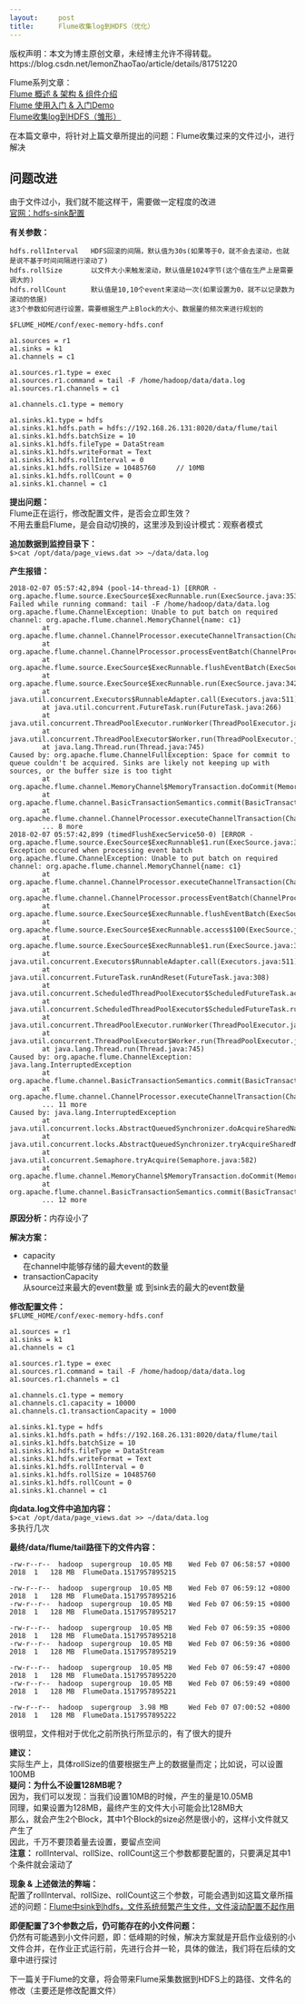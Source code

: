 ```yaml
---
layout:     post
title:      Flume收集log到HDFS（优化）
---
```

<div id="article_content" class="article_content clearfix csdn-tracking-statistics" data-pid="blog" data-mod="popu_307" data-dsm="post">
								<div class="article-copyright">
					版权声明：本文为博主原创文章，未经博主允许不得转载。					https://blog.csdn.net/lemonZhaoTao/article/details/81751220				</div>
								            <div id="content_views" class="markdown_views prism-github-gist">
							<!-- flowchart 箭头图标 勿删 -->
							<svg xmlns="http://www.w3.org/2000/svg" style="display: none;"><path stroke-linecap="round" d="M5,0 0,2.5 5,5z" id="raphael-marker-block" style="-webkit-tap-highlight-color: rgba(0, 0, 0, 0);"></path></svg>
							<p>Flume系列文章： <br>
<a href="https://blog.csdn.net/lemonzhaotao/article/details/80560092" rel="nofollow">Flume 概述 &amp; 架构 &amp; 组件介绍</a> <br>
<a href="https://blog.csdn.net/lemonzhaotao/article/details/80640959" rel="nofollow">Flume 使用入门 &amp; 入门Demo</a> <br>
<a href="https://blog.csdn.net/lemonZhaoTao/article/details/81150902" rel="nofollow">Flume收集log到HDFS（雏形）</a></p>

<p>在本篇文章中，将针对上篇文章所提出的问题：Flume收集过来的文件过小，进行解决</p>



<h2 id="问题改进">问题改进</h2>

<p>由于文件过小，我们就不能这样干，需要做一定程度的改进 <br>
<a href="http://archive.cloudera.com/cdh5/cdh/5/flume-ng-1.6.0-cdh5.7.0/FlumeUserGuide.html#hdfs-sink" rel="nofollow">官网：hdfs-sink配置</a></p>

<p><strong>有关参数：</strong></p>



<pre class="prettyprint"><code class=" hljs avrasm">hdfs<span class="hljs-preprocessor">.rollInterval</span>   HDFS回滚的间隔，默认值为<span class="hljs-number">30</span>s(如果等于<span class="hljs-number">0</span>，就不会去滚动，也就是说不基于时间间隔进行滚动了)
hdfs<span class="hljs-preprocessor">.rollSize</span>       以文件大小来触发滚动，默认值是<span class="hljs-number">1024</span>字节(这个值在生产上是需要调大的)
hdfs<span class="hljs-preprocessor">.rollCount</span>      默认值是<span class="hljs-number">10</span>,<span class="hljs-number">10</span>个event来滚动一次(如果设置为<span class="hljs-number">0</span>，就不以记录数为滚动的依据)
这<span class="hljs-number">3</span>个参数如何进行设置，需要根据生产上Block的大小、数据量的频次来进行规划的</code></pre>

<p><code>$FLUME_HOME/conf/exec-memory-hdfs.conf</code></p>



<pre class="prettyprint"><code class=" hljs avrasm">a1<span class="hljs-preprocessor">.sources</span> = <span class="hljs-built_in">r1</span>
a1<span class="hljs-preprocessor">.sinks</span> = k1
a1<span class="hljs-preprocessor">.channels</span> = c1

a1<span class="hljs-preprocessor">.sources</span><span class="hljs-preprocessor">.r</span>1<span class="hljs-preprocessor">.type</span> = exec
a1<span class="hljs-preprocessor">.sources</span><span class="hljs-preprocessor">.r</span>1<span class="hljs-preprocessor">.command</span> = tail -F /home/hadoop/data/data<span class="hljs-preprocessor">.log</span>
a1<span class="hljs-preprocessor">.sources</span><span class="hljs-preprocessor">.r</span>1<span class="hljs-preprocessor">.channels</span> = c1

a1<span class="hljs-preprocessor">.channels</span><span class="hljs-preprocessor">.c</span>1<span class="hljs-preprocessor">.type</span> = memory

a1<span class="hljs-preprocessor">.sinks</span><span class="hljs-preprocessor">.k</span>1<span class="hljs-preprocessor">.type</span> = hdfs
a1<span class="hljs-preprocessor">.sinks</span><span class="hljs-preprocessor">.k</span>1<span class="hljs-preprocessor">.hdfs</span><span class="hljs-preprocessor">.path</span> = hdfs://<span class="hljs-number">192.168</span><span class="hljs-number">.26</span><span class="hljs-number">.131</span>:<span class="hljs-number">8020</span>/data/flume/tail
a1<span class="hljs-preprocessor">.sinks</span><span class="hljs-preprocessor">.k</span>1<span class="hljs-preprocessor">.hdfs</span><span class="hljs-preprocessor">.batchSize</span> = <span class="hljs-number">10</span>
a1<span class="hljs-preprocessor">.sinks</span><span class="hljs-preprocessor">.k</span>1<span class="hljs-preprocessor">.hdfs</span><span class="hljs-preprocessor">.fileType</span> = DataStream
a1<span class="hljs-preprocessor">.sinks</span><span class="hljs-preprocessor">.k</span>1<span class="hljs-preprocessor">.hdfs</span><span class="hljs-preprocessor">.writeFormat</span> = Text
a1<span class="hljs-preprocessor">.sinks</span><span class="hljs-preprocessor">.k</span>1<span class="hljs-preprocessor">.hdfs</span><span class="hljs-preprocessor">.rollInterval</span> = <span class="hljs-number">0</span>
a1<span class="hljs-preprocessor">.sinks</span><span class="hljs-preprocessor">.k</span>1<span class="hljs-preprocessor">.hdfs</span><span class="hljs-preprocessor">.rollSize</span> = <span class="hljs-number">10485760</span>     // <span class="hljs-number">10</span>MB
a1<span class="hljs-preprocessor">.sinks</span><span class="hljs-preprocessor">.k</span>1<span class="hljs-preprocessor">.hdfs</span><span class="hljs-preprocessor">.rollCount</span> = <span class="hljs-number">0</span>
a1<span class="hljs-preprocessor">.sinks</span><span class="hljs-preprocessor">.k</span>1<span class="hljs-preprocessor">.channel</span> = c1</code></pre>

<p><strong>提出问题：</strong> <br>
Flume正在运行，修改配置文件，是否会立即生效？ <br>
不用去重启Flume，是会自动切换的，这里涉及到设计模式：观察者模式</p>

<p><strong>追加数据到监控目录下：</strong> <br>
<code>$&gt;cat /opt/data/page_views.dat &gt;&gt; ~/data/data.log</code></p>

<p><strong>产生报错：</strong></p>



<pre class="prettyprint"><code class=" hljs applescript"><span class="hljs-number">2018</span>-<span class="hljs-number">02</span>-<span class="hljs-number">07</span> <span class="hljs-number">05</span>:<span class="hljs-number">57</span>:<span class="hljs-number">42</span>,<span class="hljs-number">894</span> (pool-<span class="hljs-number">14</span>-thread-<span class="hljs-number">1</span>) [ERROR - org.apache.flume.source.ExecSource$ExecRunnable.<span class="hljs-command">run</span>(ExecSource.java:<span class="hljs-number">353</span>)] Failed <span class="hljs-keyword">while</span> <span class="hljs-property">running</span> command: tail -F /home/hadoop/data/data.<span class="hljs-command">log</span>
org.apache.flume.ChannelException: Unable <span class="hljs-keyword">to</span> <span class="hljs-keyword">put</span> batch <span class="hljs-function_start"><span class="hljs-keyword">on</span></span> required channel: org.apache.flume.channel.MemoryChannel{<span class="hljs-property">name</span>: c1}
        <span class="hljs-keyword">at</span> org.apache.flume.channel.ChannelProcessor.executeChannelTransaction(ChannelProcessor.java:<span class="hljs-number">253</span>)
        <span class="hljs-keyword">at</span> org.apache.flume.channel.ChannelProcessor.processEventBatch(ChannelProcessor.java:<span class="hljs-number">191</span>)
        <span class="hljs-keyword">at</span> org.apache.flume.source.ExecSource$ExecRunnable.flushEventBatch(ExecSource.java:<span class="hljs-number">382</span>)
        <span class="hljs-keyword">at</span> org.apache.flume.source.ExecSource$ExecRunnable.<span class="hljs-command">run</span>(ExecSource.java:<span class="hljs-number">342</span>)
        <span class="hljs-keyword">at</span> java.util.concurrent.Executors$RunnableAdapter.call(Executors.java:<span class="hljs-number">511</span>)
        <span class="hljs-keyword">at</span> java.util.concurrent.FutureTask.<span class="hljs-command">run</span>(FutureTask.java:<span class="hljs-number">266</span>)
        <span class="hljs-keyword">at</span> java.util.concurrent.ThreadPoolExecutor.runWorker(ThreadPoolExecutor.java:<span class="hljs-number">1142</span>)
        <span class="hljs-keyword">at</span> java.util.concurrent.ThreadPoolExecutor$Worker.<span class="hljs-command">run</span>(ThreadPoolExecutor.java:<span class="hljs-number">617</span>)
        <span class="hljs-keyword">at</span> java.lang.Thread.<span class="hljs-command">run</span>(Thread.java:<span class="hljs-number">745</span>)
Caused <span class="hljs-keyword">by</span>: org.apache.flume.ChannelFullException: Space <span class="hljs-keyword">for</span> commit <span class="hljs-keyword">to</span> queue couldn't be acquired. Sinks are likely <span class="hljs-keyword">not</span> keeping up <span class="hljs-keyword">with</span> sources, <span class="hljs-keyword">or</span> <span class="hljs-keyword">the</span> buffer size <span class="hljs-keyword">is</span> too tight
        <span class="hljs-keyword">at</span> org.apache.flume.channel.MemoryChannel$MemoryTransaction.doCommit(MemoryChannel.java:<span class="hljs-number">130</span>)
        <span class="hljs-keyword">at</span> org.apache.flume.channel.BasicTransactionSemantics.commit(BasicTransactionSemantics.java:<span class="hljs-number">151</span>)
        <span class="hljs-keyword">at</span> org.apache.flume.channel.ChannelProcessor.executeChannelTransaction(ChannelProcessor.java:<span class="hljs-number">245</span>)
        ... <span class="hljs-number">8</span> more
<span class="hljs-number">2018</span>-<span class="hljs-number">02</span>-<span class="hljs-number">07</span> <span class="hljs-number">05</span>:<span class="hljs-number">57</span>:<span class="hljs-number">42</span>,<span class="hljs-number">899</span> (timedFlushExecService50-<span class="hljs-number">0</span>) [ERROR - org.apache.flume.source.ExecSource$ExecRunnable$<span class="hljs-number">1.</span><span class="hljs-command">run</span>(ExecSource.java:<span class="hljs-number">328</span>)] Exception occured when processing event batch
org.apache.flume.ChannelException: Unable <span class="hljs-keyword">to</span> <span class="hljs-keyword">put</span> batch <span class="hljs-function_start"><span class="hljs-keyword">on</span></span> required channel: org.apache.flume.channel.MemoryChannel{<span class="hljs-property">name</span>: c1}
        <span class="hljs-keyword">at</span> org.apache.flume.channel.ChannelProcessor.executeChannelTransaction(ChannelProcessor.java:<span class="hljs-number">253</span>)
        <span class="hljs-keyword">at</span> org.apache.flume.channel.ChannelProcessor.processEventBatch(ChannelProcessor.java:<span class="hljs-number">191</span>)
        <span class="hljs-keyword">at</span> org.apache.flume.source.ExecSource$ExecRunnable.flushEventBatch(ExecSource.java:<span class="hljs-number">382</span>)
        <span class="hljs-keyword">at</span> org.apache.flume.source.ExecSource$ExecRunnable.access$<span class="hljs-number">100</span>(ExecSource.java:<span class="hljs-number">255</span>)
        <span class="hljs-keyword">at</span> org.apache.flume.source.ExecSource$ExecRunnable$<span class="hljs-number">1.</span><span class="hljs-command">run</span>(ExecSource.java:<span class="hljs-number">324</span>)
        <span class="hljs-keyword">at</span> java.util.concurrent.Executors$RunnableAdapter.call(Executors.java:<span class="hljs-number">511</span>)
        <span class="hljs-keyword">at</span> java.util.concurrent.FutureTask.runAndReset(FutureTask.java:<span class="hljs-number">308</span>)
        <span class="hljs-keyword">at</span> java.util.concurrent.ScheduledThreadPoolExecutor$ScheduledFutureTask.access$<span class="hljs-number">301</span>(ScheduledThreadPoolExecutor.java:<span class="hljs-number">180</span>)
        <span class="hljs-keyword">at</span> java.util.concurrent.ScheduledThreadPoolExecutor$ScheduledFutureTask.<span class="hljs-command">run</span>(ScheduledThreadPoolExecutor.java:<span class="hljs-number">294</span>)
        <span class="hljs-keyword">at</span> java.util.concurrent.ThreadPoolExecutor.runWorker(ThreadPoolExecutor.java:<span class="hljs-number">1142</span>)
        <span class="hljs-keyword">at</span> java.util.concurrent.ThreadPoolExecutor$Worker.<span class="hljs-command">run</span>(ThreadPoolExecutor.java:<span class="hljs-number">617</span>)
        <span class="hljs-keyword">at</span> java.lang.Thread.<span class="hljs-command">run</span>(Thread.java:<span class="hljs-number">745</span>)
Caused <span class="hljs-keyword">by</span>: org.apache.flume.ChannelException: java.lang.InterruptedException
        <span class="hljs-keyword">at</span> org.apache.flume.channel.BasicTransactionSemantics.commit(BasicTransactionSemantics.java:<span class="hljs-number">154</span>)
        <span class="hljs-keyword">at</span> org.apache.flume.channel.ChannelProcessor.executeChannelTransaction(ChannelProcessor.java:<span class="hljs-number">245</span>)
        ... <span class="hljs-number">11</span> more
Caused <span class="hljs-keyword">by</span>: java.lang.InterruptedException
        <span class="hljs-keyword">at</span> java.util.concurrent.locks.AbstractQueuedSynchronizer.doAcquireSharedNanos(AbstractQueuedSynchronizer.java:<span class="hljs-number">1039</span>)
        <span class="hljs-keyword">at</span> java.util.concurrent.locks.AbstractQueuedSynchronizer.tryAcquireSharedNanos(AbstractQueuedSynchronizer.java:<span class="hljs-number">1328</span>)
        <span class="hljs-keyword">at</span> java.util.concurrent.Semaphore.tryAcquire(Semaphore.java:<span class="hljs-number">582</span>)
        <span class="hljs-keyword">at</span> org.apache.flume.channel.MemoryChannel$MemoryTransaction.doCommit(MemoryChannel.java:<span class="hljs-number">128</span>)
        <span class="hljs-keyword">at</span> org.apache.flume.channel.BasicTransactionSemantics.commit(BasicTransactionSemantics.java:<span class="hljs-number">151</span>)
        ... <span class="hljs-number">12</span> more</code></pre>

<p><strong>原因分析：</strong>内存设小了</p>

<p><strong>解决方案：</strong></p>

<ul>
<li>capacity <br>
在channel中能够存储的最大event的数量</li>
<li>transactionCapacity <br>
从source过来最大的event数量 或 到sink去的最大的event数量</li>
</ul>

<p><strong>修改配置文件：</strong> <br>
<code>$FLUME_HOME/conf/exec-memory-hdfs.conf</code></p>



<pre class="prettyprint"><code class=" hljs avrasm">a1<span class="hljs-preprocessor">.sources</span> = <span class="hljs-built_in">r1</span>
a1<span class="hljs-preprocessor">.sinks</span> = k1
a1<span class="hljs-preprocessor">.channels</span> = c1

a1<span class="hljs-preprocessor">.sources</span><span class="hljs-preprocessor">.r</span>1<span class="hljs-preprocessor">.type</span> = exec
a1<span class="hljs-preprocessor">.sources</span><span class="hljs-preprocessor">.r</span>1<span class="hljs-preprocessor">.command</span> = tail -F /home/hadoop/data/data<span class="hljs-preprocessor">.log</span>
a1<span class="hljs-preprocessor">.sources</span><span class="hljs-preprocessor">.r</span>1<span class="hljs-preprocessor">.channels</span> = c1

a1<span class="hljs-preprocessor">.channels</span><span class="hljs-preprocessor">.c</span>1<span class="hljs-preprocessor">.type</span> = memory
a1<span class="hljs-preprocessor">.channels</span><span class="hljs-preprocessor">.c</span>1<span class="hljs-preprocessor">.capacity</span> = <span class="hljs-number">10000</span>
a1<span class="hljs-preprocessor">.channels</span><span class="hljs-preprocessor">.c</span>1<span class="hljs-preprocessor">.transactionCapacity</span> = <span class="hljs-number">1000</span>

a1<span class="hljs-preprocessor">.sinks</span><span class="hljs-preprocessor">.k</span>1<span class="hljs-preprocessor">.type</span> = hdfs
a1<span class="hljs-preprocessor">.sinks</span><span class="hljs-preprocessor">.k</span>1<span class="hljs-preprocessor">.hdfs</span><span class="hljs-preprocessor">.path</span> = hdfs://<span class="hljs-number">192.168</span><span class="hljs-number">.26</span><span class="hljs-number">.131</span>:<span class="hljs-number">8020</span>/data/flume/tail
a1<span class="hljs-preprocessor">.sinks</span><span class="hljs-preprocessor">.k</span>1<span class="hljs-preprocessor">.hdfs</span><span class="hljs-preprocessor">.batchSize</span> = <span class="hljs-number">10</span>
a1<span class="hljs-preprocessor">.sinks</span><span class="hljs-preprocessor">.k</span>1<span class="hljs-preprocessor">.hdfs</span><span class="hljs-preprocessor">.fileType</span> = DataStream
a1<span class="hljs-preprocessor">.sinks</span><span class="hljs-preprocessor">.k</span>1<span class="hljs-preprocessor">.hdfs</span><span class="hljs-preprocessor">.writeFormat</span> = Text
a1<span class="hljs-preprocessor">.sinks</span><span class="hljs-preprocessor">.k</span>1<span class="hljs-preprocessor">.hdfs</span><span class="hljs-preprocessor">.rollInterval</span> = <span class="hljs-number">0</span>
a1<span class="hljs-preprocessor">.sinks</span><span class="hljs-preprocessor">.k</span>1<span class="hljs-preprocessor">.hdfs</span><span class="hljs-preprocessor">.rollSize</span> = <span class="hljs-number">10485760</span>
a1<span class="hljs-preprocessor">.sinks</span><span class="hljs-preprocessor">.k</span>1<span class="hljs-preprocessor">.hdfs</span><span class="hljs-preprocessor">.rollCount</span> = <span class="hljs-number">0</span>
a1<span class="hljs-preprocessor">.sinks</span><span class="hljs-preprocessor">.k</span>1<span class="hljs-preprocessor">.channel</span> = c1</code></pre>

<p><strong>向data.log文件中追加内容：</strong> <br>
<code>$&gt;cat /opt/data/page_views.dat &gt;&gt; ~/data/data.log</code> <br>
多执行几次</p>

<p><strong>最终/data/flume/tail路径下的文件内容：</strong></p>



<pre class="prettyprint"><code class=" hljs brainfuck"><span class="hljs-literal">-</span><span class="hljs-comment">rw</span><span class="hljs-literal">-</span><span class="hljs-comment">r</span><span class="hljs-literal">-</span><span class="hljs-literal">-</span><span class="hljs-comment">r</span><span class="hljs-literal">-</span><span class="hljs-literal">-</span>  <span class="hljs-comment">hadoop</span>  <span class="hljs-comment">supergroup</span>  <span class="hljs-comment">10</span><span class="hljs-string">.</span><span class="hljs-comment">05</span> <span class="hljs-comment">MB</span>    <span class="hljs-comment">Wed</span> <span class="hljs-comment">Feb</span> <span class="hljs-comment">07</span> <span class="hljs-comment">06:58:57</span> <span class="hljs-literal">+</span><span class="hljs-comment">0800</span> <span class="hljs-comment">2018</span>  <span class="hljs-comment">1</span>   <span class="hljs-comment">128</span> <span class="hljs-comment">MB</span>  <span class="hljs-comment">FlumeData</span><span class="hljs-string">.</span><span class="hljs-comment">1517957895215</span>

<span class="hljs-literal">-</span><span class="hljs-comment">rw</span><span class="hljs-literal">-</span><span class="hljs-comment">r</span><span class="hljs-literal">-</span><span class="hljs-literal">-</span><span class="hljs-comment">r</span><span class="hljs-literal">-</span><span class="hljs-literal">-</span>  <span class="hljs-comment">hadoop</span>  <span class="hljs-comment">supergroup</span>  <span class="hljs-comment">10</span><span class="hljs-string">.</span><span class="hljs-comment">05</span> <span class="hljs-comment">MB</span>    <span class="hljs-comment">Wed</span> <span class="hljs-comment">Feb</span> <span class="hljs-comment">07</span> <span class="hljs-comment">06:59:12</span> <span class="hljs-literal">+</span><span class="hljs-comment">0800</span> <span class="hljs-comment">2018</span>  <span class="hljs-comment">1</span>   <span class="hljs-comment">128</span> <span class="hljs-comment">MB</span>  <span class="hljs-comment">FlumeData</span><span class="hljs-string">.</span><span class="hljs-comment">1517957895216</span>
<span class="hljs-literal">-</span><span class="hljs-comment">rw</span><span class="hljs-literal">-</span><span class="hljs-comment">r</span><span class="hljs-literal">-</span><span class="hljs-literal">-</span><span class="hljs-comment">r</span><span class="hljs-literal">-</span><span class="hljs-literal">-</span>  <span class="hljs-comment">hadoop</span>  <span class="hljs-comment">supergroup</span>  <span class="hljs-comment">10</span><span class="hljs-string">.</span><span class="hljs-comment">05</span> <span class="hljs-comment">MB</span>    <span class="hljs-comment">Wed</span> <span class="hljs-comment">Feb</span> <span class="hljs-comment">07</span> <span class="hljs-comment">06:59:15</span> <span class="hljs-literal">+</span><span class="hljs-comment">0800</span> <span class="hljs-comment">2018</span>  <span class="hljs-comment">1</span>   <span class="hljs-comment">128</span> <span class="hljs-comment">MB</span>  <span class="hljs-comment">FlumeData</span><span class="hljs-string">.</span><span class="hljs-comment">1517957895217</span>

<span class="hljs-literal">-</span><span class="hljs-comment">rw</span><span class="hljs-literal">-</span><span class="hljs-comment">r</span><span class="hljs-literal">-</span><span class="hljs-literal">-</span><span class="hljs-comment">r</span><span class="hljs-literal">-</span><span class="hljs-literal">-</span>  <span class="hljs-comment">hadoop</span>  <span class="hljs-comment">supergroup</span>  <span class="hljs-comment">10</span><span class="hljs-string">.</span><span class="hljs-comment">05</span> <span class="hljs-comment">MB</span>    <span class="hljs-comment">Wed</span> <span class="hljs-comment">Feb</span> <span class="hljs-comment">07</span> <span class="hljs-comment">06:59:35</span> <span class="hljs-literal">+</span><span class="hljs-comment">0800</span> <span class="hljs-comment">2018</span>  <span class="hljs-comment">1</span>   <span class="hljs-comment">128</span> <span class="hljs-comment">MB</span>  <span class="hljs-comment">FlumeData</span><span class="hljs-string">.</span><span class="hljs-comment">1517957895218</span>
<span class="hljs-literal">-</span><span class="hljs-comment">rw</span><span class="hljs-literal">-</span><span class="hljs-comment">r</span><span class="hljs-literal">-</span><span class="hljs-literal">-</span><span class="hljs-comment">r</span><span class="hljs-literal">-</span><span class="hljs-literal">-</span>  <span class="hljs-comment">hadoop</span>  <span class="hljs-comment">supergroup</span>  <span class="hljs-comment">10</span><span class="hljs-string">.</span><span class="hljs-comment">05</span> <span class="hljs-comment">MB</span>    <span class="hljs-comment">Wed</span> <span class="hljs-comment">Feb</span> <span class="hljs-comment">07</span> <span class="hljs-comment">06:59:36</span> <span class="hljs-literal">+</span><span class="hljs-comment">0800</span> <span class="hljs-comment">2018</span>  <span class="hljs-comment">1</span>   <span class="hljs-comment">128</span> <span class="hljs-comment">MB</span>  <span class="hljs-comment">FlumeData</span><span class="hljs-string">.</span><span class="hljs-comment">1517957895219</span>

<span class="hljs-literal">-</span><span class="hljs-comment">rw</span><span class="hljs-literal">-</span><span class="hljs-comment">r</span><span class="hljs-literal">-</span><span class="hljs-literal">-</span><span class="hljs-comment">r</span><span class="hljs-literal">-</span><span class="hljs-literal">-</span>  <span class="hljs-comment">hadoop</span>  <span class="hljs-comment">supergroup</span>  <span class="hljs-comment">10</span><span class="hljs-string">.</span><span class="hljs-comment">05</span> <span class="hljs-comment">MB</span>    <span class="hljs-comment">Wed</span> <span class="hljs-comment">Feb</span> <span class="hljs-comment">07</span> <span class="hljs-comment">06:59:47</span> <span class="hljs-literal">+</span><span class="hljs-comment">0800</span> <span class="hljs-comment">2018</span>  <span class="hljs-comment">1</span>   <span class="hljs-comment">128</span> <span class="hljs-comment">MB</span>  <span class="hljs-comment">FlumeData</span><span class="hljs-string">.</span><span class="hljs-comment">1517957895220</span>
<span class="hljs-literal">-</span><span class="hljs-comment">rw</span><span class="hljs-literal">-</span><span class="hljs-comment">r</span><span class="hljs-literal">-</span><span class="hljs-literal">-</span><span class="hljs-comment">r</span><span class="hljs-literal">-</span><span class="hljs-literal">-</span>  <span class="hljs-comment">hadoop</span>  <span class="hljs-comment">supergroup</span>  <span class="hljs-comment">10</span><span class="hljs-string">.</span><span class="hljs-comment">05</span> <span class="hljs-comment">MB</span>    <span class="hljs-comment">Wed</span> <span class="hljs-comment">Feb</span> <span class="hljs-comment">07</span> <span class="hljs-comment">06:59:49</span> <span class="hljs-literal">+</span><span class="hljs-comment">0800</span> <span class="hljs-comment">2018</span>  <span class="hljs-comment">1</span>   <span class="hljs-comment">128</span> <span class="hljs-comment">MB</span>  <span class="hljs-comment">FlumeData</span><span class="hljs-string">.</span><span class="hljs-comment">1517957895221</span>

<span class="hljs-literal">-</span><span class="hljs-comment">rw</span><span class="hljs-literal">-</span><span class="hljs-comment">r</span><span class="hljs-literal">-</span><span class="hljs-literal">-</span><span class="hljs-comment">r</span><span class="hljs-literal">-</span><span class="hljs-literal">-</span>  <span class="hljs-comment">hadoop</span>  <span class="hljs-comment">supergroup</span>  <span class="hljs-comment">3</span><span class="hljs-string">.</span><span class="hljs-comment">98</span> <span class="hljs-comment">MB</span>     <span class="hljs-comment">Wed</span> <span class="hljs-comment">Feb</span> <span class="hljs-comment">07</span> <span class="hljs-comment">07:00:52</span> <span class="hljs-literal">+</span><span class="hljs-comment">0800</span> <span class="hljs-comment">2018</span>  <span class="hljs-comment">1</span>   <span class="hljs-comment">128</span> <span class="hljs-comment">MB</span>  <span class="hljs-comment">FlumeData</span><span class="hljs-string">.</span><span class="hljs-comment">1517957895222</span></code></pre>

<p>很明显，文件相对于优化之前所执行所显示的，有了很大的提升</p>

<p><strong>建议：</strong> <br>
实际生产上，具体rollSize的值要根据生产上的数据量而定；比如说，可以设置100MB <br>
<strong>疑问：为什么不设置128MB呢？</strong> <br>
因为，我们可以发现：当我们设置10MB的时候，产生的量是10.05MB <br>
同理，如果设置为128MB，最终产生的文件大小可能会比128MB大 <br>
那么，就会产生2个Block，其中1个Block的size必然是很小的，这样小文件就又产生了 <br>
因此，千万不要顶着量去设置，要留点空间 <br>
<strong>注意：</strong> rollInterval、rollSize、rollCount这三个参数都要配置的，只要满足其中1个条件就会滚动了</p>

<p><strong>现象 &amp; 上述做法的弊端：</strong> <br>
配置了rollInterval、rollSize、rollCount这三个参数，可能会遇到如这篇文章所描述的问题：<a href="https://blog.csdn.net/simonchi/article/details/43231891" rel="nofollow">Flume中sink到hdfs，文件系统频繁产生文件，文件滚动配置不起作用</a></p>

<p><strong>即便配置了3个参数之后，仍可能存在的小文件问题：</strong> <br>
仍然有可能遇到小文件问题，即：低峰期的时候，解决方案就是开启作业级别的小文件合并，在作业正式运行前，先进行合并一轮，具体的做法，我们将在后续的文章中进行探讨</p>

<p>下一篇关于Flume的文章，将会带来Flume采集数据到HDFS上的路径、文件名的修改（主要还是修改配置文件）</p>            </div>
						<link href="https://csdnimg.cn/release/phoenix/mdeditor/markdown_views-9e5741c4b9.css" rel="stylesheet">
                </div>